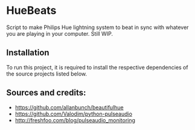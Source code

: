 # HueBeats
Script to make Philips Hue lightning system to beat in sync with whatever you are playing in your computer. Still WIP.

## Installation
To run this project, it is required to install the respective dependencies of the source projects listed below.

## Sources and credits:
- https://github.com/allanbunch/beautifulhue
- https://github.com/Valodim/python-pulseaudio
- http://freshfoo.com/blog/pulseaudio_monitoring


